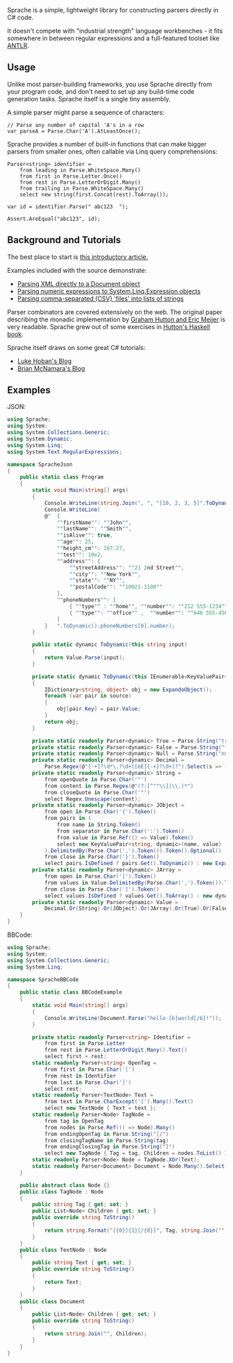 Sprache is a simple, lightweight library for constructing parsers directly in C# code.

It doesn't compete with "industrial strength" language workbenches - it fits somewhere in between regular expressions and a full-featured toolset like [ANTLR](http://antlr.org).

Usage
-----

Unlike most parser-building frameworks, you use Sprache directly from your program code, and don't need to set up any build-time code generation tasks. Sprache itself is a single tiny assembly.

A simple parser might parse a sequence of characters:

    // Parse any number of capital 'A's in a row
    var parseA = Parse.Char('A').AtLeastOnce();

Sprache provides a number of built-in functions that can make bigger parsers from smaller ones, often callable via Linq query comprehensions:

    Parser<string> identifier =
        from leading in Parse.WhiteSpace.Many()
        from first in Parse.Letter.Once()
        from rest in Parse.LetterOrDigit.Many()
        from trailing in Parse.WhiteSpace.Many()
        select new string(first.Concat(rest).ToArray());

    var id = identifier.Parse(" abc123  ");

    Assert.AreEqual("abc123", id);
    
Background and Tutorials
------------------------

The best place to start is [this introductory article.](http://nblumhardt.com/2010/01/building-an-external-dsl-in-c/)

Examples included with the source demonstrate:

* [Parsing XML directly to a Document object](https://github.com/sprache/Sprache/blob/master/src/XmlExample/Program.cs)
* [Parsing numeric expressions to System.Linq.Expression objects](https://github.com/sprache/Sprache/blob/master/src/LinqyCalculator/ExpressionParser.cs)
* [Parsing comma-separated (CSV) 'files' into lists of strings](https://github.com/sprache/Sprache/blob/master/src/Sprache.Tests/Scenarios/CsvTests.cs)

Parser combinators are covered extensively on the web. The original paper describing the monadic implementation by [Graham Hutton and Eric Meijer](http://www.cs.nott.ac.uk/~gmh/monparsing.pdf) is very readable. Sprache grew out of some exercises in [Hutton's Haskell book](http://www.amazon.com/Programming-Haskell-Graham-Hutton/dp/0521692695).

Sprache itself draws on some great C# tutorials:

* [Luke Hoban's Blog](http://blogs.msdn.com/b/lukeh/archive/2007/08/19/monadic-parser-combinators-using-c-3-0.aspx)
* [Brian McNamara's Blog](http://lorgonblog.wordpress.com/2007/12/02/c-3-0-lambda-and-the-first-post-of-a-series-about-monadic-parser-combinators/)


Examples
--------

JSON:
```csharp
using Sprache;
using System;
using System.Collections.Generic;
using System.Dynamic;
using System.Linq;
using System.Text.RegularExpressions;

namespace SpracheJson
{
    public static class Program
    {
        static void Main(string[] args)
        {
            Console.WriteLine(string.Join(", ", "[10, 2, 3, 5]".ToDynamic()));
            Console.WriteLine(
            @"  {
                ""firstName"": ""John"",
                ""lastName"": ""Smith"",
                ""isAlive"": true,
                ""age"": 25,
                ""height_cm"": 167.27,
                ""test"": 10e2,
                ""address"": {
                    ""streetAddress"": ""21 2nd Street"",
                    ""city"": ""New York"",
                    ""state"": ""NY"",
                    ""postalCode"": ""10021-3100""
                },
                ""phoneNumbers"": [
                    { ""type"" : ""home"", ""number"": ""212 555-1234"" },
                    { ""type"": ""office"" ,  ""number"": ""646 555-4567"" }
                ]
            }   ".ToDynamic().phoneNumbers[0].number);
        }

        public static dynamic ToDynamic(this string input)
        {
            return Value.Parse(input);
        }

        private static dynamic ToDynamic(this IEnumerable<KeyValuePair<string, dynamic>> source)
        {
            IDictionary<string, object> obj = new ExpandoObject();
            foreach (var pair in source)
            {
                obj[pair.Key] = pair.Value;
            }
            return obj;
        }

        private static readonly Parser<dynamic> True = Parse.String("true").Select(s => (dynamic)true);
        private static readonly Parser<dynamic> False = Parse.String("false").Select(s => (dynamic)false);
        private static readonly Parser<dynamic> Null = Parse.String("null").Select(s => (dynamic)null);
        private static readonly Parser<dynamic> Decimal =
            Parse.Regex(@"[-+]?\d*\.?\d+([eE][-+]?\d+)?").Select(s => (dynamic)double.Parse(s));
        private static readonly Parser<dynamic> String =
            from openQuote in Parse.Char('"')
            from content in Parse.Regex(@"(?:[^""\\]|\\.)*")
            from closeQuote in Parse.Char('"')
            select Regex.Unescape(content);
        private static readonly Parser<dynamic> JObject =
            from open in Parse.Char('{').Token()
            from pairs in (
                from name in String.Token()
                from separator in Parse.Char(':').Token()
                from value in Parse.Ref(() => Value).Token()
                select new KeyValuePair<string, dynamic>(name, value)
            ).DelimitedBy(Parse.Char(',').Token()).Token().Optional()
            from close in Parse.Char('}').Token()
            select pairs.IsDefined ? pairs.Get().ToDynamic() : new ExpandoObject();
        private static readonly Parser<dynamic> JArray =
            from open in Parse.Char('[').Token()
            from values in Value.DelimitedBy(Parse.Char(',').Token()).Token().Optional()
            from close in Parse.Char(']').Token()
            select values.IsDefined ? values.Get().ToArray() : new dynamic[0];
        private static readonly Parser<dynamic> Value = 
            Decimal.Or(String).Or(JObject).Or(JArray).Or(True).Or(False).Or(Null);
    }
}

```

BBCode:
```csharp
using Sprache;
using System;
using System.Collections.Generic;
using System.Linq;

namespace SpracheBBCode
{
    public static class BBCodeExample
    {
        static void Main(string[] args)
        {
            Console.WriteLine(Document.Parse("hello [b]world[/b]!"));
        }

        private static readonly Parser<string> Identifier =
            from first in Parse.Letter
            from rest in Parse.LetterOrDigit.Many().Text()
            select first + rest;
        static readonly Parser<string> OpenTag =
            from first in Parse.Char('[')
            from rest in Identifier
            from last in Parse.Char(']')
            select rest;
        static readonly Parser<TextNode> Text =
            from text in Parse.CharExcept('[').Many().Text()
            select new TextNode { Text = text };
        static readonly Parser<Node> TagNode =
            from tag in OpenTag
            from nodes in Parse.Ref(() => Node).Many()
            from endingOpenTag in Parse.String("[/")
            from closingTagName in Parse.String(tag)
            from endingClosingTag in Parse.String("]")
            select new TagNode { Tag = tag, Children = nodes.ToList() };
        static readonly Parser<Node> Node = TagNode.XOr(Text);
        static readonly Parser<Document> Document = Node.Many().Select(n => new Document { Children = n.ToList() });
    }

    public abstract class Node {}
    public class TagNode : Node
    {
        public string Tag { get; set; }
        public List<Node> Children { get; set; }
        public override string ToString()
        {
            return string.Format("[{0}]{1}[/{0}]", Tag, string.Join("", Children));
        }
    }
    public class TextNode : Node
    {
        public string Text { get; set; }
        public override string ToString()
        {
            return Text;
        }
    }
    public class Document
    {
        public List<Node> Children { get; set; }
        public override string ToString()
        {
            return string.Join("", Children);
        }
    }
}

```
